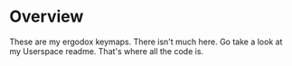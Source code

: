 Overview
========

These are my ergodox keymaps. There isn't much here. Go take a look at my Userspace readme.
That's where all the code is.

